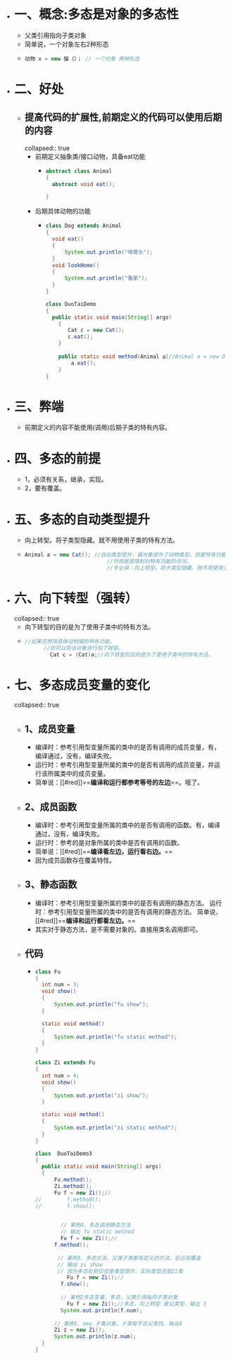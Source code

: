 - # 一、概念:多态是对象的多态性
	- 父类引用指向子类对象
	- 简单说，一个对象左右2种形态
	- ```java
	  动物 x = new 猫（）； // 一个对象 两种形态
	  ```
- # 二、好处
	- ## 提高代码的扩展性,前期定义的代码可以使用后期的内容
	  collapsed:: true
		- 前期定义抽象类/接口动物，具备eat功能
			- ```java
			  abstract class Animal
			  {
			  	abstract void eat();
			  
			  }
			  
			  ```
		- 后期具体动物的功能
			- ```java
			  class Dog extends Animal
			  {
			  	void eat()
			  	{
			  		System.out.println("啃骨头");
			  	}
			  	void lookHome()
			  	{
			  		System.out.println("看家");
			  	}
			  }
			  
			  class DuoTaiDemo 
			  {
			  	public static void main(String[] args) 
			      {
			      	 Cat c = new Cat();
			       	 c.eat(); 
			      }
			      
			      public static void method(Animal a)//Animal a = new Dog();
			          a.eat();
			      }
			  }
			  ```
- # 三、弊端
	- 前期定义的内容不能使用(调用)后期子类的特有内容。
- # 四、多态的前提
	- 1，必须有关系，继承，实现。
	- 2，要有覆盖。
- # 五、多态的自动类型提升
	- 向上转型。将子类型隐藏。就不用使用子类的特有方法。
	- ```java
	  Animal a = new Cat(); //自动类型提升，猫对象提升了动物类型。但是特有功能无法s访问。
	  							//作用就是限制对特有功能的访问。
	  							//专业讲：向上转型。将子类型隐藏。就不用使用子类的特有方法。
	  ```
- # 六、向下转型（强转）
  collapsed:: true
	- 向下转型的目的是为了使用子类中的特有方法。
	- ```java
	  //如果还想用具体动物猫的特有功能。 
	  		//你可以将该对象进行向下转型。
	          Cat c = (Cat)a;//向下转型的目的是为了使用子类中的特有方法。
	  ```
- # 七、多态成员变量的变化
  collapsed:: true
	- ## 1、成员变量
		- 编译时：参考引用型变量所属的类中的是否有调用的成员变量，有，编译通过，没有，编译失败。
		- 运行时：参考引用型变量所属的类中的是否有调用的成员变量，并运行该所属类中的成员变量。
		- 简单说：[[#red]]==**编译和运行都参考等号的左边**==。哦了。
	- ## 2、成员函数
		- 编译时：参考引用型变量所属的类中的是否有调用的函数。有，编译通过，没有，编译失败。
		- 运行时：参考的是对象所属的类中是否有调用的函数。
		- 简单说：[[#red]]==**编译看左边，运行看右边。**==
		- 因为成员函数存在覆盖特性。
	- ## 3、静态函数
		- 编译时：参考引用型变量所属的类中的是否有调用的静态方法。
		  运行时：参考引用型变量所属的类中的是否有调用的静态方法。
		  简单说，[[#red]]==**编译和运行都看左边。**==
		- 其实对于静态方法，是不需要对象的。直接用类名调用即可。
	- ## 代码
		- ```java
		  class Fu
		  {
		  	int num = 3;
		  	void show()
		  	{
		  		System.out.println("fu show");
		  	}
		  
		  	static void method()
		  	{
		  		System.out.println("fu static method");
		  	}
		  }
		  
		  class Zi extends Fu
		  {
		  	int num = 4;
		  	void show()
		  	{
		  		System.out.println("zi show");
		  	}
		  
		  	static void method()
		  	{
		  		System.out.println("zi static method");
		  	}
		  }
		  
		  class  DuoTaiDemo3
		  {
		  	public static void main(String[] args) 
		  	{
		  		Fu.method();
		  		Zi.method();
		  		Fu f = new Zi();//
		  //		f.method();
		  //		f.show();
		  
		        
		          // 案例4、多态调用静态方法
		          // 输出 fu static method
		          Fu f = new Zi();//
		  		f.method();
		        
		         // 案例3、多态方法，父类子类都有定义的方法，会出现覆盖
		         // 输出 zi show
		         // 因为多态右侧仅仅是类型提升，实际类型还是Zi类
		        	Fu f = new Zi();//
		          f.show();
		        
		          // 案例2多态变量、多态，父类引用指向子类对象
		        	Fu f = new Zi();//多态，向上转型 是父类型，输出 3 
		          System.out.println(f.num);
		        
		  		// 案例1、new 子类对象，子类有不去父类找，输出4
		  		Zi z = new Zi();
		  		System.out.println(z.num);
		  	}
		  }
		  ```